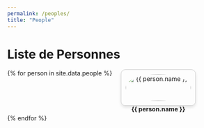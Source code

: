 ```yaml
---
permalink: /peoples/
title: "People"
---
```


# Liste de Personnes

<div class="gallery">
{% for person in site.data.people %}
  <div class="person-card">
    <img src="{{ person.image }}" alt="{{ person.name }}" class="person-img">
    <p class="person-name">{{ person.name }}</p>
  </div>
{% endfor %}
</div>

<style>
  .gallery {
    display: flex;
    flex-wrap: wrap;
    gap: 20px;
  }
  .person-card {
    width: 150px;
    text-align: center;
    border: 1px solid #ccc;
    padding: 10px;
    border-radius: 10px;
    box-shadow: 0 4px 6px rgba(0, 0, 0, 0.1);
    transition: transform 0.2s ease-in-out;
  }
  .person-card:hover {
    transform: scale(1.05);
  }
  .person-img {
    width: 100%;
    border-radius: 50%;
  }
  .person-name {
    margin-top: 10px;
    font-weight: bold;
  }
</style>
